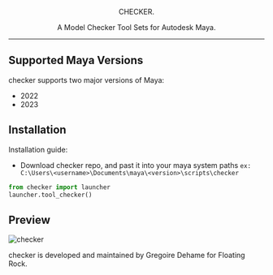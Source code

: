 <p align=center>CHECKER.</p>
<p align=center> A Model Checker Tool Sets for Autodesk Maya.</p>

---

 Supported Maya Versions
-----------------------

 checker supports two major versions of Maya:
- 2022
- 2023
     
   
 Installation
-----------------------
 
 Installation guide:
 - Download checker repo, and past it into your maya system paths ```ex: C:\Users\<username>\Documents\maya\<version>\scripts\checker```
```py
from checker import launcher
launcher.tool_checker()
```

 Preview
-----------------------
![checker](https://github.com/gregoiredehame/checker/assets/74637340/07a8bf33-644d-4ff7-8027-ff84517c12a3)


checker is developed and maintained by Gregoire Dehame for Floating Rock.

